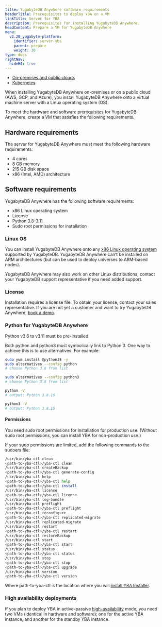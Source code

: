 ```yaml
---
title: YugabyteDB Anywhere software requirements
headerTitle: Prerequisites to deploy YBA on a VM
linkTitle: Server for YBA
description: Prerequisites for installing YugabyteDB Anywhere.
headContent: Prepare a VM for YugabyteDB Anywhere
menu:
  v2.20_yugabyte-platform:
    identifier: server-yba
    parent: prepare
    weight: 30
type: docs
rightNav:
  hideH4: true
---
```


<ul class="nav nav-tabs-alt nav-tabs-yb">

  <li>
    <a href="../server-yba/" class="nav-link active">
      <i class="fa-solid fa-building"></i>On-premises and public clouds</a>
  </li>

  <li>
    <a href="../server-yba-kubernetes/" class="nav-link">
      <i class="fa-regular fa-dharmachakra" aria-hidden="true"></i>Kubernetes</a>
  </li>

</ul>

When installing YugabyteDB Anywhere on-premises or on a public cloud (AWS, GCP, and Azure), you install YugabyteDB Anywhere onto a virtual machine server with a Linux operating system (OS).

To meet the hardware and software prerequisites for YugabyteDB Anywhere, create a VM that satisfies the following requirements.

## Hardware requirements

The server for YugabyteDB Anywhere must meet the following hardware requirements:

- 4 cores
- 8 GB memory
- 215 GB disk space
- x86 (Intel, AMD) architecture

## Software requirements

YugabyteDB Anywhere has the following software requirements:

- x86 Linux operating system
- License
- Python 3.8-3.11
- Sudo root permissions for installation

### Linux OS

You can install YugabyteDB Anywhere onto any [x86 Linux operating system](../../../reference/configuration/operating-systems/) supported by YugabyteDB. YugabyteDB Anywhere can't be installed on ARM architectures (but can be used to deploy universes to ARM-based nodes).

YugabyteDB Anywhere may also work on other Linux distributions; contact your YugabyteDB support representative if you need added support.

### License

Installation requires a license file. To obtain your license, contact your sales representative. If you are not yet a customer and want to try YugabyteDB Anywhere, [book a demo](https://www.yugabyte.com/demo/).

### Python for YugabyteDB Anywhere

Python v3.6 to v3.11 must be pre-installed.

Both python and python3 must symbolically link to Python 3. One way to achieve this is to use alternatives. For example:

```sh
sudo yum install @python38 -y
sudo alternatives --config python
# choose Python 3.8 from list

sudo alternatives --config python3
# choose Python 3.8 from list

python -V
# output: Python 3.8.16

python3 -V
# output: Python 3.8.16
```

#### Permissions

You need sudo root permissions for installation for production use. (Without sudo root permissions, you can install YBA for non-production use.)

If your sudo permissions are limited, add the following commands to the sudoers file:

```sh
/usr/bin/yba-ctl clean
<path-to-yba-ctl>/yba-ctl clean
/usr/bin/yba-ctl createBackup
<path-to-yba-ctl>/yba-ctl generate-config
/usr/bin/yba-ctl help
<path-to-yba-ctl>/yba-ctl help
<path-to-yba-ctl>/yba-ctl install
/usr/bin/yba-ctl license
<path-to-yba-ctl>/yba-ctl license
/usr/bin/yba-ctl log-bundle
/usr/bin/yba-ctl preflight
<path-to-yba-ctl>/yba-ctl preflight
/usr/bin/yba-ctl reconfigure
<path-to-yba-ctl>/yba-ctl replicated-migrate
/usr/bin/yba-ctl replicated-migrate
/usr/bin/yba-ctl restart
<path-to-yba-ctl>/yba-ctl restart
/usr/bin/yba-ctl restoreBackup
/usr/bin/yba-ctl start
<path-to-yba-ctl>/yba-ctl start
/usr/bin/yba-ctl status
<path-to-yba-ctl>/yba-ctl status
/usr/bin/yba-ctl stop
<path-to-yba-ctl>/yba-ctl stop
<path-to-yba-ctl>/yba-ctl upgrade
/usr/bin/yba-ctl version
<path-to-yba-ctl>/yba-ctl version
```

Where path-to-yba-ctl is the location where you will [install YBA Installer](../../install-yugabyte-platform/install-software/installer/#download-yba-installer).

### High availability deployments

If you plan to deploy YBA in active-passive [high-availability](../../administer-yugabyte-platform/high-availability/) mode, you need two VMs (identical in hardware and software); one for the active YBA instance, and another for the standby YBA instance.
